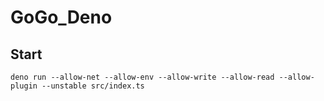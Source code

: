# GoGo_Deno

## Start

```shell script
deno run --allow-net --allow-env --allow-write --allow-read --allow-plugin --unstable src/index.ts
```